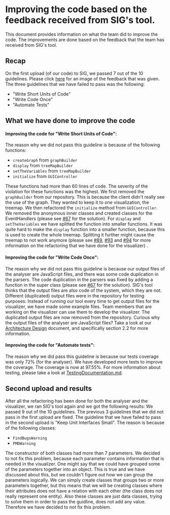 # Improving the code based on the feedback received from SIG's tool.
This document provides information on what the team did to improve the code. The improvements are done based on the feedback that the team has received from SIG's tool.

## Recap
On the first upload (of our code) to SIG, we passed 7 out of the 10 guidelines. Please click [here](https://github.com/ClintonCao/Contextproject-TSE/blob/master/documentation/SIG%20Feedback/SIGFeedback.JPG) for an image of the feedback that was given. The three guidelines that we have failed to pass was the following: 
  * "Write Short Units of Code"
  * "Write Code Once"
  * "Automate Tests"

	
## What we have done to improve the code

#### Improving the code for "Write Short Units of Code": 
The reason why we did not pass this guideline is because of the following functions:
 * `createGraph` from `graphBuilder` 
 * `display` from `treeMapBuilder`
 * `setTheVariables` from `treeMapBuilder`
 * `initialize` from `GUIController`

These functions had more than 60 lines of code. The severity of the violation for these functions was the highest. We first removed the `graphBuilder` from our repository. This is because the client didn't really see the use of the graph. They wanted to keep it to one visualization, the treemap. We then refactored the `initialize` method from `GUIController`. We removed the anonymous inner classes and created classes for the EventHandlers (please see [#67](https://github.com/ClintonCao/Contextproject-TSE/pull/67) for the solution). For `display` and `setTheVariables` we have splitted the function into smaller functions. It was quite hard to make the `display` function into a smaller function, because this is used to create the whole treemap. Splitting it further might cause the treemap to not work anymore (please see [#89](https://github.com/ClintonCao/Contextproject-TSE/pull/89), [#93](https://github.com/ClintonCao/Contextproject-TSE/pull/93) and [#94](https://github.com/ClintonCao/Contextproject-TSE/pull/94) for more information on the refactoring that we have done for the visualizer) .   

#### Improving the code for "Write Code Once":
The reason why we did not pass this guideline is because our output files of the analyser are JavaScript files, and there was some code duplication in the parsers. The code duplication in the parsers was fixed by adding a function in the super class (please see  [#67](https://github.com/ClintonCao/Contextproject-TSE/pull/67) for the solution). SIG's tool thinks that the output files are also code of the system, which they are not. Different (duplicated) output files were in the repository for testing purposes: Instead of running our tool every time to get output files for the visualizer, we have made some example files. Team members that are working on the visualizer can use them to develop the visualizer. The duplicated output files are now removed from the repository. Curious why the output files of the analyser are JavaScript files? Take a look at our [Architecture Design](https://github.com/ClintonCao/Contextproject-TSE/blob/master/documentation/Product%20related%20documents/ArchitectureDesign(BlueTurtle).pdf) document, and specifically section 2.2 for more information.

#### Improving the code for "Automate tests":
The reason why we did pass this guideline is because our tests coverage was only 72% (for the analyser). We have developed more tests to improve the coverage. The coverage is now at 97.55%. For more information about testing, please take a look at [TestingDocumentation.md](https://github.com/ClintonCao/Contextproject-TSE/blob/master/documentation/Testing%20related%20documents/TestingDocumentation.md). 

## Second upload and results
After all the refactoring has been done for both the analyser and the visualizer, we ran SIG's tool again and we got the following results:
We passed 9 out of the 10 guidelines. The previous 3 guidelines that we did not pass in the first upload are fixed. The guideline that we have failed to pass in the second upload is "Keep Unit Interfaces Small". The reason is because of the following classes: 
 * `FindBugsWarning`
 * `PMDWarning`

The constructor of both classes had more than 7 parameters. We decided to not fix this problem, because each parameter contains information that is needed in the visualizer. One might say that we could have grouped some of the parameters together into an object. This is true and we have discussed about this, but we couldn't figure out how we can group the parameters logically. We can simply create classes that groups two or more parameters together, but this means that we will be creating classes where their attributes does not have a relation with each other (the class does not really represent one entity). Also these classes are just data classes, trying to solve them in order to pass the guidline, does not add any value. Therefore we have decided to not fix this problem.
